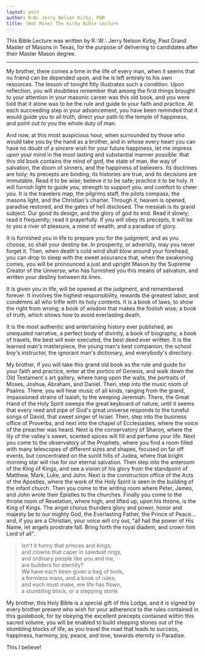 ```yaml
---
layout: post
author: R∴W∴ Jerry Nelson Kirby, PGM
title: (Not Mine) The Kirby Bible Lecture
---
```


This Bible Lecture was written by R∴W∴ Jerry Nelson Kirby, Past Grand Master of Masons in Texas, for the purpose of delivering to candidates after their Master Mason degree.

* * *



My brother, there comes a time in the life of every man, when it seems that no friend can be depended upon, and he is left entirely to his own resources. The lesson of tonight fitly illustrates such a condition. Upon reflection, you will doubtless remember that among the first things brought to your attention in your masonic career was this old book, and you were told that it alone was to be the rule and guide to your faith and practice. At each succeeding step in your advancement, you have been reminded that it would guide you to all truth, direct your path to the temple of happiness, and point out to you the whole duty of man.

And now, at this most auspicious hour, when surrounded by those who would take you by the hand as a brother, and in whose every heart you can have no doubt of a sincere wish for your future happiness, let me impress upon your mind in the most lasting and substantial manner possible:  that this old book contains the mind of god, the state of man, the way of salvation, the doom of sinners, and the happiness of believers. Its doctrines are holy; its precepts are binding; its histories are true, and its decisions are immutable. Read it to be wise; believe it to be safe; practice it to be holy. It will furnish light to guide you, strength to support you, and comfort to cheer you. It is the travelers map, the pilgrims staff, the pilots compass, the masons light, and the Christian's charter. Through it, heaven is opened, paradise restored, and the gates of hell disclosed. The messiah is its grand subject. Our good its design, and the glory of god its end. Read it slowly; read it frequently; read it prayerfully. If you will obey its precepts, it will be to you a river of pleasure, a mine of wealth, and a paradise of glory.

It is furnished you in life to prepare you for the judgment, and as you choose, so shall your destiny be. In prosperity, or adversity, may you never forget it. Then, when death's cold wind shall blow around your forehead, you can drop to sleep with the sweet assurance that, when the awakening comes, you will be pronounced a just and upright Mason by the Supreme Creator of the Universe, who has furnished you this means of salvation, and written your destiny between its lines.

It is given you in life, will be opened at the judgment, and remembered forever. It involves the highest responsibility, rewards the greatest labor, and condemns all who trifle with its holy contents. It is a book of laws, to show the right from wrong; a book of wisdom that makes the foolish wise; a book of truth, which shows how to avoid everlasting death.

It is the most authentic and entertaining history ever published, an unequaled narrative, a perfect body of divinity, a book of biography, a book of travels, the best will ever executed, the best deed ever written. It is the learned man's masterpiece, the young man's best companion, the school boy's instructor, the ignorant man's dictionary, and everybody's directory.

My brother, if you will take this grand old book as the rule and guide for your faith and practice, enter at the portico of Genesis, and walk down the Old Testament`s art gallery, where hang upon the walls, the portraits of Moses, Joshua, Abraham, and Daniel. Then, step into the music room of Psalms. There, you will hear music of all kinds, ranging from the grand, impassioned strains of Isaiah, to the weeping Jeremiah. There, the Great Hand of the Holy Spirit sweeps the great keyboard of nature, until it seems that every reed and pipe of God's great universe responds to the tuneful songs of David, that sweet singer of Israel. Then, step into the business office of Proverbs, and next into the chapel of Ecclesiastes, where the voice of the preacher was heard. Next is the conservatory of Sharon, where the lily of the valley's sweet, scented spices will fill and perfume your life. Next you come to the observatory of the Prophets, where you find a room filled with many telescopes of different sizes and shapes, focused on far off events, but concentrated on the sunlit hills of Judea, where that bright morning star will rise for our eternal salvation. Then step into the anteroom of the King of Kings, and see a vision of his glory from the standpoint of Matthew, Mark, Luke, and John. Next is the construction office of the Acts of the Apostles, where the work of the Holy Spirit is seen in the building of the infant church. Then you come to the writing room where Peter, James, and John wrote their Epistles to the churches. Finally you come to the throne room of Revelation, where high, and lifted up, upon his throne, is the King of Kings. The angel chorus thunders glory and power, honor and majesty  be to our mighty God, the Everlasting Father, the Prince of Peace... and, if you are a Christian, your voice will cry out, "all hail the power of His Name, let angels prostrate fall. Bring forth the royal diadem, and crown him Lord of all".


> Isn't it funny that princes and kings,  
> and clowns that caper in sawdust rings,  
> and ordinary people like you and me,  
> are builders for eternity?  
> We have each been given a bag of tools,  
> a formless mass, and a book of rules;  
> and each must make, ere life has flown,  
> a stumbling block, or a stepping stone.  

My brother, this Holy Bible is a special gift of this Lodge, and it is signed by every brother present who wish for your adherence to the rules contained in this guidebook, for by obeying the excellent precepts contained within this sacred volume, you will be enabled to build stepping stones out of the stumbling blocks of life, as you travel the road that leads to success, happiness, harmony, joy, peace, and love, towards eternity in Paradise.

This I believe!
